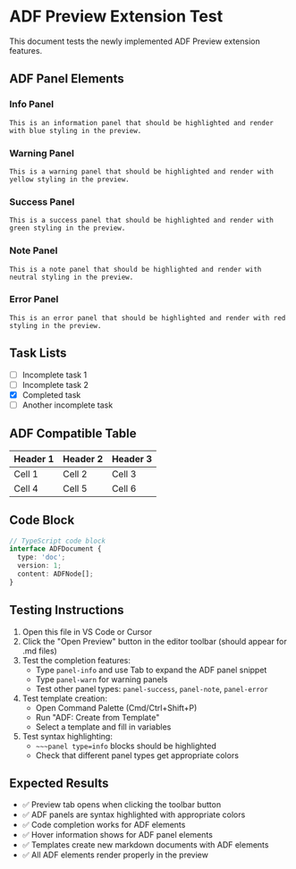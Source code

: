 # ADF Preview Extension Test

This document tests the newly implemented ADF Preview extension features.

## ADF Panel Elements

### Info Panel
~~~panel type=info title="Information"
This is an information panel that should be highlighted and render with blue styling in the preview.
~~~

### Warning Panel
~~~panel type=warning title="Warning"
This is a warning panel that should be highlighted and render with yellow styling in the preview.
~~~

### Success Panel
~~~panel type=success title="Success"
This is a success panel that should be highlighted and render with green styling in the preview.
~~~

### Note Panel
~~~panel type=note title="Note"
This is a note panel that should be highlighted and render with neutral styling in the preview.
~~~

### Error Panel
~~~panel type=error title="Error"
This is an error panel that should be highlighted and render with red styling in the preview.
~~~

## Task Lists

- [ ] Incomplete task 1
- [ ] Incomplete task 2
- [x] Completed task
- [ ] Another incomplete task

## ADF Compatible Table

| Header 1 | Header 2 | Header 3 |
|----------|----------|----------|
| Cell 1   | Cell 2   | Cell 3   |
| Cell 4   | Cell 5   | Cell 6   |

## Code Block

```typescript
// TypeScript code block
interface ADFDocument {
  type: 'doc';
  version: 1;
  content: ADFNode[];
}
```

## Testing Instructions

1. Open this file in VS Code or Cursor
2. Click the "Open Preview" button in the editor toolbar (should appear for .md files)
3. Test the completion features:
   - Type `panel-info` and use Tab to expand the ADF panel snippet
   - Type `panel-warn` for warning panels
   - Test other panel types: `panel-success`, `panel-note`, `panel-error`
4. Test template creation:
   - Open Command Palette (Cmd/Ctrl+Shift+P)
   - Run "ADF: Create from Template"
   - Select a template and fill in variables
5. Test syntax highlighting:
   - `~~~panel type=info` blocks should be highlighted
   - Check that different panel types get appropriate colors

## Expected Results

- ✅ Preview tab opens when clicking the toolbar button
- ✅ ADF panels are syntax highlighted with appropriate colors
- ✅ Code completion works for ADF elements
- ✅ Hover information shows for ADF panel elements
- ✅ Templates create new markdown documents with ADF elements
- ✅ All ADF elements render properly in the preview